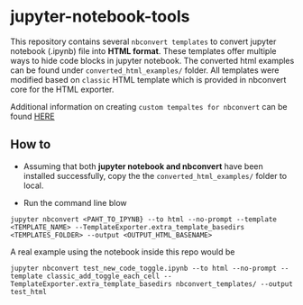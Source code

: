 # jupyter-notebook-tools

This repository contains several `nbconvert templates` to convert jupyter notebook (.ipynb) file into **HTML format**. These templates offer multiple ways to hide code blocks in jupyter notebook. The converted html examples can be found under `converted_html_examples/` folder. All templates were modified based on `classic` HTML template which is provided in nbconvert core for the HTML exporter.

Additional information on creating `custom tempaltes for nbconvert` can be found [HERE](https://nbconvert.readthedocs.io/en/latest/customizing.html)

## How to
- Assuming that both **jupyter notebook and nbconvert** have been installed successfully, copy the the `converted_html_examples/` folder to local.

- Run the command line blow
```
jupyter nbconvert <PAHT_TO_IPYNB} --to html --no-prompt --template <TEMPLATE_NAME> --TemplateExporter.extra_template_basedirs <TEMPLATES_FOLDER> --output <OUTPUT_HTML_BASENAME>
```
A real example using the notebook inside this repo would be 
```
jupyter nbconvert test_new_code_toggle.ipynb --to html --no-prompt --template classic_add_toggle_each_cell --TemplateExporter.extra_template_basedirs nbconvert_templates/ --output test_html
```
